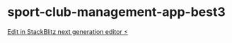 # sport-club-management-app-best3

[Edit in StackBlitz next generation editor ⚡️](https://stackblitz.com/~/github.com/mmsuerkan/sport-club-management-app-best3)